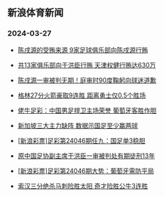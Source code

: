 ## 新浪体育新闻 
### 2024-03-27

+ [陈戌源的受贿来源 9家足球俱乐部向陈戌源行贿](https://sports.sina.com.cn/china/2024-03-26/doc-inaprfms3995754.shtml)

+ [共13家俱乐部向于洪臣行贿 天津权健行贿达630万](https://sports.sina.com.cn/china/2024-03-26/doc-inaprfmw9028226.shtml)

+ [陈戌源一审被判无期！庭审时90度鞠躬向球迷道歉](https://sports.sina.com.cn/china/2024-03-26/doc-inaprfmx6791429.shtml)

+ [格林27分火箭豪取9连胜 距离勇士仅0.5个胜场](https://sports.sina.com.cn/basketball/nba/2024-03-26/doc-inaprfms4023152.shtml)

+ [佬牛足彩：中国男足捍卫主场荣誉 葡萄牙客胜作胆](https://sports.sina.com.cn/l/2024-03-26/doc-inaprfmx6824963.shtml)

+ [新加坡三大主力缺阵 数据示国足至少赢两球](https://sports.sina.com.cn/l/2024-03-26/doc-inapqzcy9109329.shtml)

+ [[新浪彩票]足彩第24046期任九：国足单3稳胆](https://sports.sina.com.cn/l/2024-03-26/doc-inapqzcw0869032.shtml)

+ [原中国足协副主席于洪臣一审被判处有期徒刑13年](https://sports.sina.com.cn/china/2024-03-26/doc-inaprfmx6812197.shtml)

+ [[新浪彩票]足彩第24046期大势：葡萄牙需防平局](https://sports.sina.com.cn/l/2024-03-26/doc-inapqzcw0868792.shtml)

+ [索汉三分绝杀马刺险胜太阳 奇才险胜公牛3连胜](https://sports.sina.com.cn/basketball/nba/2024-03-26/doc-inaprfms4021034.shtml)

